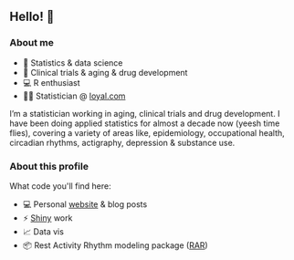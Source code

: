 ## Hello! 👋

### About me 

- 🧮 Statistics & data science
- 💊 Clinical trials & aging & drug development
- 💻 R enthusiast
- 👩‍💻 Statistician @ [loyal.com](https://loyal.com)

I’m a statistician working in aging, clinical trials and drug development. I have been doing applied statistics for almost a decade now (yeesh time flies), covering a variety of areas like, epidemiology, occupational health, circadian rhythms, actigraphy, depression & substance use.

### About this profile 

What code you'll find here: 

- 💻 Personal [website](https://github.com/JessLGraves/jesslgraves.github.io) & blog posts
- ⚡ [Shiny](https://github.com/JessLGraves?tab=repositories) work
- 📈 Data vis
- 📦 Rest Activity Rhythm modeling package ([RAR](https://github.com/JessLGraves/RAR))

<!--
**JessLGraves/jesslgraves** is a ✨ _special_ ✨ repository because its `README.md` (this file) appears on your GitHub profile.

Here are some ideas to get you started:

- 🔭 I’m currently working on ...
- 🌱 I’m currently learning ...
- 👯 I’m looking to collaborate on ...
- 🤔 I’m looking for help with ...
- 💬 Ask me about ...
- 📫 How to reach me: ...
- 😄 Pronouns: ...
- ⚡ Fun fact: ...
-->
